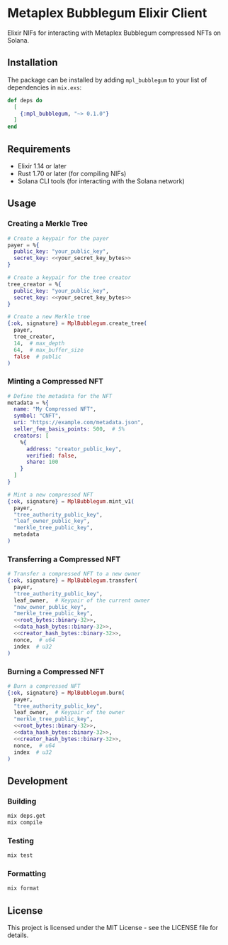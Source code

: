 # Metaplex Bubblegum Elixir Client

Elixir NIFs for interacting with Metaplex Bubblegum compressed NFTs on Solana.

## Installation

The package can be installed by adding `mpl_bubblegum` to your list of dependencies in `mix.exs`:

```elixir
def deps do
  [
    {:mpl_bubblegum, "~> 0.1.0"}
  ]
end
```

## Requirements

- Elixir 1.14 or later
- Rust 1.70 or later (for compiling NIFs)
- Solana CLI tools (for interacting with the Solana network)

## Usage

### Creating a Merkle Tree

```elixir
# Create a keypair for the payer
payer = %{
  public_key: "your_public_key",
  secret_key: <<your_secret_key_bytes>>
}

# Create a keypair for the tree creator
tree_creator = %{
  public_key: "your_public_key",
  secret_key: <<your_secret_key_bytes>>
}

# Create a new Merkle tree
{:ok, signature} = MplBubblegum.create_tree(
  payer,
  tree_creator,
  14,  # max_depth
  64,  # max_buffer_size
  false  # public
)
```

### Minting a Compressed NFT

```elixir
# Define the metadata for the NFT
metadata = %{
  name: "My Compressed NFT",
  symbol: "CNFT",
  uri: "https://example.com/metadata.json",
  seller_fee_basis_points: 500,  # 5%
  creators: [
    %{
      address: "creator_public_key",
      verified: false,
      share: 100
    }
  ]
}

# Mint a new compressed NFT
{:ok, signature} = MplBubblegum.mint_v1(
  payer,
  "tree_authority_public_key",
  "leaf_owner_public_key",
  "merkle_tree_public_key",
  metadata
)
```

### Transferring a Compressed NFT

```elixir
# Transfer a compressed NFT to a new owner
{:ok, signature} = MplBubblegum.transfer(
  payer,
  "tree_authority_public_key",
  leaf_owner,  # Keypair of the current owner
  "new_owner_public_key",
  "merkle_tree_public_key",
  <<root_bytes::binary-32>>,
  <<data_hash_bytes::binary-32>>,
  <<creator_hash_bytes::binary-32>>,
  nonce,  # u64
  index  # u32
)
```

### Burning a Compressed NFT

```elixir
# Burn a compressed NFT
{:ok, signature} = MplBubblegum.burn(
  payer,
  "tree_authority_public_key",
  leaf_owner,  # Keypair of the owner
  "merkle_tree_public_key",
  <<root_bytes::binary-32>>,
  <<data_hash_bytes::binary-32>>,
  <<creator_hash_bytes::binary-32>>,
  nonce,  # u64
  index  # u32
)
```

## Development

### Building

```bash
mix deps.get
mix compile
```

### Testing

```bash
mix test
```

### Formatting

```bash
mix format
```

## License

This project is licensed under the MIT License - see the LICENSE file for details.
